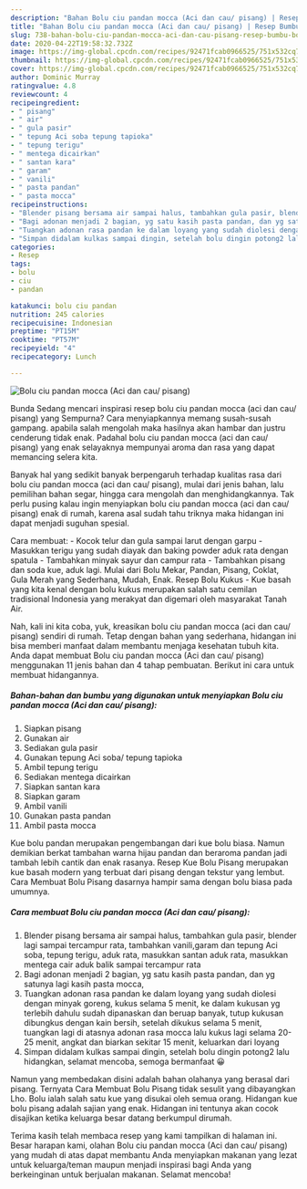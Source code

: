 ```yaml
---
description: "Bahan Bolu ciu pandan mocca (Aci dan cau/ pisang) | Resep Bumbu Bolu ciu pandan mocca (Aci dan cau/ pisang) Yang Menggugah Selera"
title: "Bahan Bolu ciu pandan mocca (Aci dan cau/ pisang) | Resep Bumbu Bolu ciu pandan mocca (Aci dan cau/ pisang) Yang Menggugah Selera"
slug: 738-bahan-bolu-ciu-pandan-mocca-aci-dan-cau-pisang-resep-bumbu-bolu-ciu-pandan-mocca-aci-dan-cau-pisang-yang-menggugah-selera
date: 2020-04-22T19:58:32.732Z
image: https://img-global.cpcdn.com/recipes/92471fcab0966525/751x532cq70/bolu-ciu-pandan-mocca-aci-dan-cau-pisang-foto-resep-utama.jpg
thumbnail: https://img-global.cpcdn.com/recipes/92471fcab0966525/751x532cq70/bolu-ciu-pandan-mocca-aci-dan-cau-pisang-foto-resep-utama.jpg
cover: https://img-global.cpcdn.com/recipes/92471fcab0966525/751x532cq70/bolu-ciu-pandan-mocca-aci-dan-cau-pisang-foto-resep-utama.jpg
author: Dominic Murray
ratingvalue: 4.8
reviewcount: 4
recipeingredient:
- " pisang"
- " air"
- " gula pasir"
- " tepung Aci soba tepung tapioka"
- " tepung terigu"
- " mentega dicairkan"
- " santan kara"
- " garam"
- " vanili"
- " pasta pandan"
- " pasta mocca"
recipeinstructions:
- "Blender pisang bersama air sampai halus, tambahkan gula pasir, blender lagi sampai tercampur rata, tambahkan vanili,garam dan tepung Aci soba, tepung terigu, aduk rata, masukkan santan aduk rata, masukkan mentega cair aduk balik sampai tercampur rata"
- "Bagi adonan menjadi 2 bagian, yg satu kasih pasta pandan, dan yg satunya lagi kasih pasta mocca,"
- "Tuangkan adonan rasa pandan ke dalam loyang yang sudah diolesi dengan minyak goreng, kukus selama 5 menit, ke dalam kukusan yg terlebih dahulu sudah dipanaskan dan beruap banyak, tutup kukusan dibungkus dengan kain bersih, setelah dikukus selama 5 menit, tuangkan lagi di atasnya adonan rasa mocca lalu kukus lagi selama 20- 25 menit, angkat dan biarkan sekitar 15 menit, keluarkan dari loyang"
- "Simpan didalam kulkas sampai dingin, setelah bolu dingin potong2 lalu hidangkan, selamat mencoba, semoga bermanfaat 😀"
categories:
- Resep
tags:
- bolu
- ciu
- pandan

katakunci: bolu ciu pandan 
nutrition: 245 calories
recipecuisine: Indonesian
preptime: "PT15M"
cooktime: "PT57M"
recipeyield: "4"
recipecategory: Lunch

---
```



![Bolu ciu pandan mocca (Aci dan cau/ pisang)](https://img-global.cpcdn.com/recipes/92471fcab0966525/751x532cq70/bolu-ciu-pandan-mocca-aci-dan-cau-pisang-foto-resep-utama.jpg)

Bunda Sedang mencari inspirasi resep bolu ciu pandan mocca (aci dan cau/ pisang) yang Sempurna? Cara menyiapkannya memang susah-susah gampang. apabila salah mengolah maka hasilnya akan hambar dan justru cenderung tidak enak. Padahal bolu ciu pandan mocca (aci dan cau/ pisang) yang enak selayaknya mempunyai aroma dan rasa yang dapat memancing selera kita.

Banyak hal yang sedikit banyak berpengaruh terhadap kualitas rasa dari bolu ciu pandan mocca (aci dan cau/ pisang), mulai dari jenis bahan, lalu pemilihan bahan segar, hingga cara mengolah dan menghidangkannya. Tak perlu pusing kalau ingin menyiapkan bolu ciu pandan mocca (aci dan cau/ pisang) enak di rumah, karena asal sudah tahu triknya maka hidangan ini dapat menjadi suguhan spesial.

Cara membuat: - Kocok telur dan gula sampai larut dengan garpu - Masukkan terigu yang sudah diayak dan baking powder aduk rata dengan spatula - Tambahkan minyak sayur dan campur rata - Tambahkan pisang dan soda kue, aduk lagi. Mulai dari Bolu Mekar, Pandan, Pisang, Coklat, Gula Merah yang Sederhana, Mudah, Enak. Resep Bolu Kukus - Kue basah yang kita kenal dengan bolu kukus merupakan salah satu cemilan tradisional Indonesia yang merakyat dan digemari oleh masyarakat Tanah Air.


Nah, kali ini kita coba, yuk, kreasikan bolu ciu pandan mocca (aci dan cau/ pisang) sendiri di rumah. Tetap dengan bahan yang sederhana, hidangan ini bisa memberi manfaat dalam membantu menjaga kesehatan tubuh kita. Anda dapat membuat Bolu ciu pandan mocca (Aci dan cau/ pisang) menggunakan 11 jenis bahan dan 4 tahap pembuatan. Berikut ini cara untuk membuat hidangannya.

<!--inarticleads1-->

##### Bahan-bahan dan bumbu yang digunakan untuk menyiapkan Bolu ciu pandan mocca (Aci dan cau/ pisang):

1. Siapkan  pisang
1. Gunakan  air
1. Sediakan  gula pasir
1. Gunakan  tepung Aci soba/ tepung tapioka
1. Ambil  tepung terigu
1. Sediakan  mentega dicairkan
1. Siapkan  santan kara
1. Siapkan  garam
1. Ambil  vanili
1. Gunakan  pasta pandan
1. Ambil  pasta mocca


Kue bolu pandan merupakan pengembangan dari kue bolu biasa. Namun demikian berkat tambahan warna hijau pandan dan beraroma pandan jadi tambah lebih cantik dan enak rasanya. Resep Kue Bolu Pisang merupakan kue basah modern yang terbuat dari pisang dengan tekstur yang lembut. Cara Membuat Bolu Pisang dasarnya hampir sama dengan bolu biasa pada umumnya. 

<!--inarticleads2-->

##### Cara membuat Bolu ciu pandan mocca (Aci dan cau/ pisang):

1. Blender pisang bersama air sampai halus, tambahkan gula pasir, blender lagi sampai tercampur rata, tambahkan vanili,garam dan tepung Aci soba, tepung terigu, aduk rata, masukkan santan aduk rata, masukkan mentega cair aduk balik sampai tercampur rata
1. Bagi adonan menjadi 2 bagian, yg satu kasih pasta pandan, dan yg satunya lagi kasih pasta mocca,
1. Tuangkan adonan rasa pandan ke dalam loyang yang sudah diolesi dengan minyak goreng, kukus selama 5 menit, ke dalam kukusan yg terlebih dahulu sudah dipanaskan dan beruap banyak, tutup kukusan dibungkus dengan kain bersih, setelah dikukus selama 5 menit, tuangkan lagi di atasnya adonan rasa mocca lalu kukus lagi selama 20- 25 menit, angkat dan biarkan sekitar 15 menit, keluarkan dari loyang
1. Simpan didalam kulkas sampai dingin, setelah bolu dingin potong2 lalu hidangkan, selamat mencoba, semoga bermanfaat 😀


Namun yang membedakan disini adalah bahan olahanya yang berasal dari pisang. Ternyata Cara Membuat Bolu Pisang tidak sesulit yang dibayangkan Lho. Bolu ialah salah satu kue yang disukai oleh semua orang. Hidangan kue bolu pisang adalah sajian yang enak. Hidangan ini tentunya akan cocok disajikan ketika keluarga besar datang berkumpul dirumah. 

Terima kasih telah membaca resep yang kami tampilkan di halaman ini. Besar harapan kami, olahan Bolu ciu pandan mocca (Aci dan cau/ pisang) yang mudah di atas dapat membantu Anda menyiapkan makanan yang lezat untuk keluarga/teman maupun menjadi inspirasi bagi Anda yang berkeinginan untuk berjualan makanan. Selamat mencoba!
